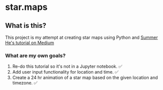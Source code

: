 # star.maps

## What is this?

This project is my attempt at creating star maps using Python and [Summer He's tutorial on Medium](https://levelup.gitconnected.com/how-to-use-python-to-create-custom-star-maps-for-your-next-stargazing-journey-9908b421f30e)

### What are my own goals?

1. Re-do this tutorial so it's not in a Jupyter notebook. :white_check_mark:
2. Add user input functionality for location and time. :white_check_mark:
3. Create a 24 hr animation of a star map based on the given location and timezone. :white_check_mark:
